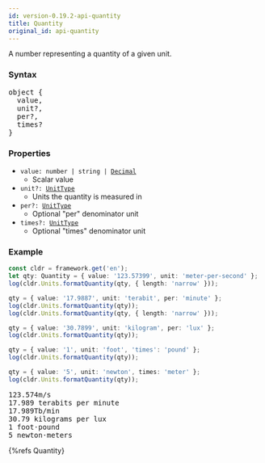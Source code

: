 ```yaml
---
id: version-0.19.2-api-quantity
title: Quantity
original_id: api-quantity
---
```


A number representing a quantity of a given unit.

### Syntax

<pre class="syntax">
object {
  value,
  unit?,
  per?,
  times?
}
</pre>

### Properties
  - <code class="def">value: <span>number | string | [Decimal](api-decimal.html)</span></code>
    - Scalar value
  - <code class="def">unit?: <span>[UnitType](api-unittype.html)</span></code>
    - Units the quantity is measured in
  - <code class="def">per?: <span>[UnitType](api-unittype.html)</span></code>
    - Optional "per" denominator unit
  - <code class="def">times?: <span>[UnitType](api-unittype.html)</span></code>
    - Optional "times" denominator unit

### Example

```typescript
const cldr = framework.get('en');
let qty: Quantity = { value: '123.57399', unit: 'meter-per-second' };
log(cldr.Units.formatQuantity(qty, { length: 'narrow' }));

qty = { value: '17.9887', unit: 'terabit', per: 'minute' };
log(cldr.Units.formatQuantity(qty));
log(cldr.Units.formatQuantity(qty, { length: 'narrow' }));

qty = { value: '30.7899', unit: 'kilogram', per: 'lux' };
log(cldr.Units.formatQuantity(qty));

qty = { value: '1', unit: 'foot', 'times': 'pound' };
log(cldr.Units.formatQuantity(qty));

qty = { value: '5', unit: 'newton', times: 'meter' };
log(cldr.Units.formatQuantity(qty));
```
<pre class="output">
123.574m/s
17.989 terabits per minute
17.989Tb/min
30.79 kilograms per lux
1 foot⋅pound
5 newton⋅meters
</pre>


{%refs Quantity}
